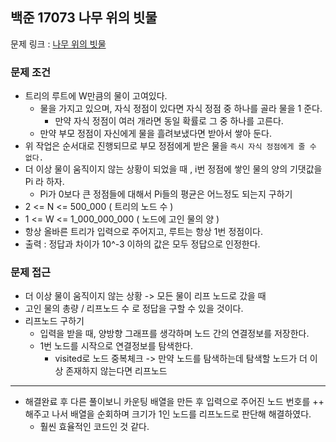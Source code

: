 ## 백준 17073 나무 위의 빗물

문제 링크 : [나무 위의 빗물](https://www.acmicpc.net/problem/17073)

### 문제 조건
- 트리의 루트에 W만큼의 물이 고여있다.
  - 물을 가지고 있으며, 자식 정점이 있다면 자식 정점 중 하나를 골라 물을 1 준다.
    - 만약 자식 정점이 여러 개라면 동일 확률로 그 중 하나를 고른다.
  - 만약 부모 정점이 자신에게 물을 흘려보냈다면 받아서 쌓아 둔다.
- 위 작업은 순서대로 진행되므로 부모 정점에게 받은 물을 `즉시 자식 정점에게 줄 수 없다.`
- 더 이상 물이 움직이지 않는 상황이 되었을 때 , i번 정점에 쌓인 물의 양의 기댓값을 Pi 라 하자.
  - Pi가 0보다 큰 정점들에 대해서 Pi들의 평균은 어느정도 되는지 구하기
- 2 <= N <= 500_000 ( 트리의 노드 수 )
- 1 <= W <= 1_000_000_000 ( 노드에 고인 물의 양 )
- 항상 올바른 트리가 입력으로 주어지고, 루트는 항상 1번 정점이다.
- 출력 : 정답과 차이가 10^-3 이하의 값은 모두 정답으로 인정한다.

### 문제 접근
- 더 이상 물이 움직이지 않는 상황 -> 모든 물이 리프 노드로 갔을 때
- 고인 물의 총량 / 리프노드 수 로 정답을 구할 수 있을 것이다.
- 리프노드 구하기
  - 입력을 받을 때, 양방향 그래프를 생각하며 노드 간의 연결정보를 저장한다.
  - 1번 노드를 시작으로 연결정보를 탐색한다.
    - visited로 노드 중복체크 -> 만약 노드를 탐색하는데 탐색할 노드가 더 이상 존재하지 않는다면 리프노드

---
- 해결완료 후 다른 풀이보니 카운팅 배열을 만든 후 입력으로 주어진 노드 번호를 ++ 해주고 나서 배열을 순회하며 크기가 1인 노드를 리프노드로 판단해 해결하였다.
  - 훨씬 효율적인 코드인 것 같다.